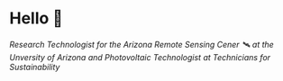 # Hello 🌳

###### Research Technologist for the Arizona Remote Sensing Cener 🛰️ at the Unversity of Arizona and Photovoltaic Technologist at Technicians for Sustainability
